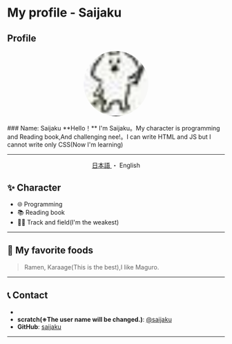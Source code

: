 # My profile - Saijaku

## Profile
<p align="center">
  <img src="jaku.png" alt="プロフィール写真" style="width: 150px; border-radius: 50%;">
</p>
### Name: Saijaku
**Hello！** I'm Saijaku。My character is programming and Reading book,And challenging nee!。I can write HTML and JS but I cannot write only CSS(Now I'm learning)

---

<div align="center">
  <a href="../README ja.md">
    日本語
  </a>
  ・
  <a>
    English
  </a>
</div>

## ✨ Character
- 🌐 Programming
- 📚 Reading book
- 🏃🏽 Track and field(I'm the weakest)

---

## 🍣 My favorite foods
> Ramen, Karaage(This is the best),I like Maguro.


---
## 

## 📞 Contact
- 
- **scratch(※The user name will be changed.)**: [@saijaku](https://scratch.mit.edu/users/-1023_/)  
- **GitHub**: [saijaku](https://github.com/saijaku1)

---
